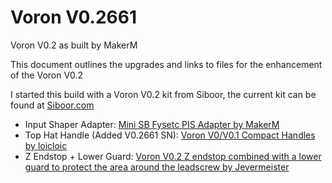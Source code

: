 # Voron V0.2661

Voron V0.2 as built by MakerM

This document outlines the upgrades and links to files for the enhancement of the Voron V0.2

I started this build with a Voron V0.2 kit from Siboor, the current kit can be found at [Siboor.com](https://www.siboor.com/product/siboor-voron-0-2-3d-printer-kit-with-enclosed-panel-desktop-fdm-corexy-3d-printer-diy-scatter-v6-hotend-upgrade-v0-2-printers-kits/)

- Input Shaper Adapter: [Mini SB Fysetc PIS Adapter by MakerM](https://github.com/ogmsean/Voron-V0.2661/blob/main/Docs/Mini%20SB%20Fysetc%20Input%20Shaper%20Adapter.md)
- Top Hat Handle (Added V0.2661 SN): [Voron V0/V0.1 Compact Handles by loicloic](https://www.printables.com/model/108428-voron-v0v01-compact-handles)
- Z Endstop + Lower Guard: [Voron V0.2 Z endstop combined with a lower guard to protect the area around the leadscrew by Jevermeister](https://www.printables.com/model/393536-voron-v02-z-endstop-combined-with-a-lower-guard-to)
